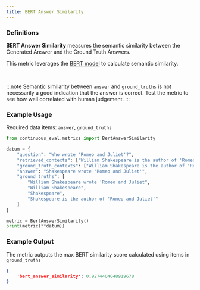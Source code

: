 ```yaml
---
title: BERT Answer Similarity
---
```


### Definitions

**BERT Answer Similarity** measures the semantic similarity between the Generated Answer and the Ground Truth Answers.

This metric leverages the [BERT model](https://huggingface.co/bert-base-uncased) to calculate semantic similarity.

<br>

:::note
Semantic similarity between `answer` and `ground_truths` is not necessarily a good indication that the answer is correct. Test the metric to see how well correlated with human judgement.
:::

### Example Usage

Required data items: `answer`, `ground_truths`

```python
from continuous_eval.metrics import BertAnswerSimilarity

datum = {
    "question": "Who wrote 'Romeo and Juliet'?",
    "retrieved_contexts": ["William Shakespeare is the author of 'Romeo and Juliet'."],
    "ground_truth_contexts": ["William Shakespeare is the author of 'Romeo and Juliet'."],
    "answer": "Shakespeare wrote 'Romeo and Juliet'",
    "ground_truths": [
        "William Shakespeare wrote 'Romeo and Juliet", 
        "William Shakespeare", 
        "Shakespeare", 
        "Shakespeare is the author of 'Romeo and Juliet'"
    ]
}

metric = BertAnswerSimilarity()
print(metric(**datum))
```

### Example Output

The metric outputs the max BERT similarity score calculated using items in `ground_truths`

```JSON
{
    'bert_answer_similarity': 0.9274404048919678
}
```
